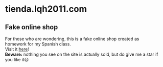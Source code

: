 # tienda.lqh2011.com
## Fake online shop
For those who are wondering, this is a fake online shop created as homework for my Spanish class.  
Visit it [here](https://tienda.lqh2011.com)!  
**Beware:** nothing you see on the site is actually sold, but do give me a star if you like it😃
